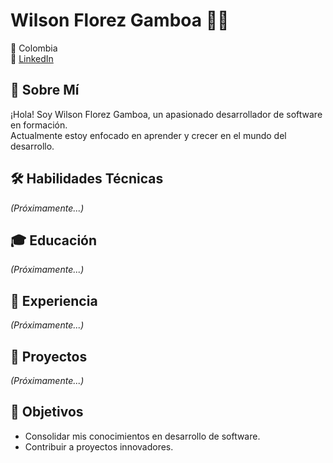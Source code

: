 # Wilson Florez Gamboa 👨‍💻

📍 Colombia  
🔗 [LinkedIn](https://www.linkedin.com/in/wilson-florez-gamboa-dev)

## 👋 Sobre Mí  
¡Hola! Soy Wilson Florez Gamboa, un apasionado desarrollador de software en formación.  
Actualmente estoy enfocado en aprender y crecer en el mundo del desarrollo.  

## 🛠 Habilidades Técnicas  
*(Próximamente...)*  

## 🎓 Educación  
*(Próximamente...)*  

## 💼 Experiencia  
*(Próximamente...)*  

## 🌟 Proyectos  
*(Próximamente...)*  

## 📌 Objetivos  
- Consolidar mis conocimientos en desarrollo de software.  
- Contribuir a proyectos innovadores.  
